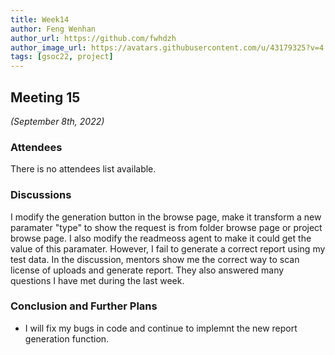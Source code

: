```yaml
---
title: Week14
author: Feng Wenhan
author_url: https://github.com/fwhdzh
author_image_url: https://avatars.githubusercontent.com/u/43179325?v=4
tags: [gsoc22, project]
---
```


<!--
SPDX-License-Identifier: CC-BY-SA-4.0

SPDX-FileCopyrightText: 2022 Feng Wenhan <fwhdzh@gmail.com>
-->

## Meeting 15
*(September 8th, 2022)*

<!--truncate-->

### Attendees

There is no attendees list available.

### Discussions
I modify the generation button in the browse page, make it transform a new paramater "type" to show the request is from folder browse page or project browse page. I also modify the readmeoss agent to make it could get the value of this paramater.
However, I fail to generate a correct report using my test data. In the discussion, mentors show me the correct way to scan license of uploads and generate report. They also answered many questions I have met during the last week.

### Conclusion and Further Plans

- I will fix my bugs in code and continue to implemnt the new report generation function.